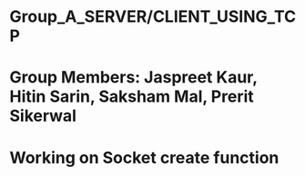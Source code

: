 # Group_A_SERVER/CLIENT_USING_TCP
# Group Members: Jaspreet Kaur, Hitin Sarin, Saksham Mal, Prerit Sikerwal
# Working on Socket create function
